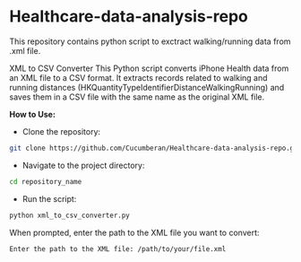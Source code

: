 # Healthcare-data-analysis-repo
This repository contains python script to exctract walking/running data from .xml file.

XML to CSV Converter
This Python script converts iPhone Health data from an XML file to a CSV format. 
It extracts records related to walking and running distances (HKQuantityTypeIdentifierDistanceWalkingRunning) and saves them in a CSV file with the same name as the original XML file.

**How to Use:**
- Clone the repository:

```bash
git clone https://github.com/Cucumberan/Healthcare-data-analysis-repo.git
```
- Navigate to the project directory:

```bash
cd repository_name
```
- Run the script:
```bash
python xml_to_csv_converter.py
```
When prompted, enter the path to the XML file you want to convert:

```bash
Enter the path to the XML file: /path/to/your/file.xml
```
